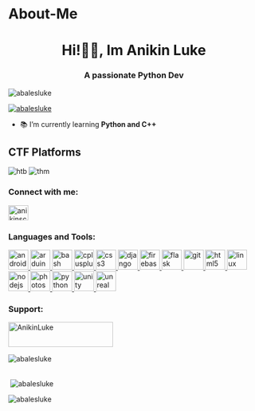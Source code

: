 # About-Me
### <h1 align="center">Hi!🤵👋, Im Anikin Luke</h1>
<h3 align="center">A passionate Python Dev</h3>

<p align="left"> <img src="https://komarev.com/ghpvc/?username=abalesluke&label=Profile%20views&color=0e75b6&style=flat" alt="abalesluke" /> </p>

<p align="left"> <a href="https://github.com/ryo-ma/github-profile-trophy"><img src="https://github-profile-trophy.vercel.app/?username=abalesluke" alt="abalesluke" /></a> </p>

- 📚 I’m currently learning **Python and C++**
## CTF Platforms
![htb](http://www.hackthebox.eu/badge/image/407532)
![thm](https://tryhackme.com/badge/154300)

<h3 align="left">Connect with me:</h3>
<p align="left">
<a href="https://fb.com/anikinscorpion" target="blank"><img align="center" src="https://cdn.jsdelivr.net/npm/simple-icons@3.0.1/icons/facebook.svg" alt="anikinscorpion" height="30" width="40" /></a>
</p>

<h3 align="left">Languages and Tools:</h3>
<p align="left"> <a href="https://developer.android.com" target="_blank"> <img src="https://devicons.github.io/devicon/devicon.git/icons/android/android-original-wordmark.svg" alt="android" width="40" height="40"/> </a> <a href="https://www.arduino.cc/" target="_blank"> <img src="https://cdn.worldvectorlogo.com/logos/arduino-1.svg" alt="arduino" width="40" height="40"/> </a> <a href="https://www.gnu.org/software/bash/" target="_blank"> <img src="https://www.vectorlogo.zone/logos/gnu_bash/gnu_bash-icon.svg" alt="bash" width="40" height="40"/> </a> <a href="https://www.w3schools.com/cpp/" target="_blank"> <img src="https://devicons.github.io/devicon/devicon.git/icons/cplusplus/cplusplus-original.svg" alt="cplusplus" width="40" height="40"/> </a> <a href="https://www.w3schools.com/css/" target="_blank"> <img src="https://devicons.github.io/devicon/devicon.git/icons/css3/css3-original-wordmark.svg" alt="css3" width="40" height="40"/> </a> <a href="https://www.djangoproject.com/" target="_blank"> <img src="https://devicons.github.io/devicon/devicon.git/icons/django/django-original.svg" alt="django" width="40" height="40"/> </a> <a href="https://firebase.google.com/" target="_blank"> <img src="https://www.vectorlogo.zone/logos/firebase/firebase-icon.svg" alt="firebase" width="40" height="40"/> </a> <a href="https://flask.palletsprojects.com/" target="_blank"> <img src="https://www.vectorlogo.zone/logos/pocoo_flask/pocoo_flask-icon.svg" alt="flask" width="40" height="40"/> </a> <a href="https://git-scm.com/" target="_blank"> <img src="https://www.vectorlogo.zone/logos/git-scm/git-scm-icon.svg" alt="git" width="40" height="40"/> </a> <a href="https://www.w3.org/html/" target="_blank"> <img src="https://devicons.github.io/devicon/devicon.git/icons/html5/html5-original-wordmark.svg" alt="html5" width="40" height="40"/> </a> <a href="https://www.linux.org/" target="_blank"> <img src="https://devicons.github.io/devicon/devicon.git/icons/linux/linux-original.svg" alt="linux" width="40" height="40"/> </a> <a href="https://nodejs.org" target="_blank"> <img src="https://devicons.github.io/devicon/devicon.git/icons/nodejs/nodejs-original-wordmark.svg" alt="nodejs" width="40" height="40"/> </a> <a href="https://www.photoshop.com/en" target="_blank"> <img src="https://devicons.github.io/devicon/devicon.git/icons/photoshop/photoshop-plain.svg" alt="photoshop" width="40" height="40"/> </a> <a href="https://www.python.org" target="_blank"> <img src="https://devicons.github.io/devicon/devicon.git/icons/python/python-original.svg" alt="python" width="40" height="40"/> </a> <a href="https://unity.com/" target="_blank"> <img src="https://www.vectorlogo.zone/logos/unity3d/unity3d-icon.svg" alt="unity" width="40" height="40"/> </a> <a href="https://unrealengine.com/" target="_blank"> <img src="https://raw.githubusercontent.com/kenangundogan/fontisto/036b7eca71aab1bef8e6a0518f7329f13ed62f6b/icons/svg/brand/unreal-engine.svg" alt="unreal" width="40" height="40"/> </a> </p>

<h3 align="left">Support:</h3>
<p><a href="https://www.buymeacoffee.com/AnikinLuke"> <img align="left" src="https://cdn.buymeacoffee.com/buttons/v2/default-yellow.png" height="50" width="210" alt="AnikinLuke" /></a></p><br><br>
<br>
<p><img align="left" src="https://github-readme-stats.vercel.app/api/top-langs?username=abalesluke&show_icons=true&locale=en&layout=compact" alt="abalesluke" /></p>
<br>
<br>

<p>&nbsp;<img align="center" src="https://github-readme-stats.vercel.app/api?username=abalesluke&show_icons=true&locale=en" alt="abalesluke" /></p>

<p><img align="center" src="https://github-readme-streak-stats.herokuapp.com/?user=abalesluke&" alt="abalesluke" /></p>
